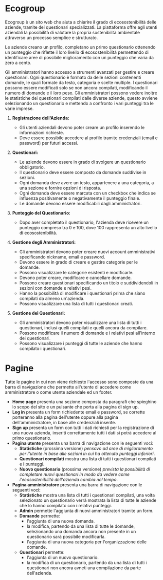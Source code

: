 # Ecogroup

Ecogroup è un sito web che aiuta a chiarire il grado di ecosostenibilità delle aziende, tramite dei questionari specializzati.
La piattaforma offre agli utenti aziendali la possibilità di valutare la propria sostenibilità ambientale attraverso un processo semplice e strutturato.

Le aziende creano un profilo, completano un primo questionario ottenendo un  punteggio che riflette il loro livello di ecosostenibilità permettendo di identificare aree di possibile miglioramento con un punteggio che varia da zero a cento.

Gli amministratori hanno accesso a strumenti avanzati per gestire e creare questionari.
Ogni questionario è formato da delle sezioni contenenti domande, le quali formate da testo, categoria e scelte multiple.
I questionari possono essere modificati solo se non ancora compilati, modificando il numero di domande e il loro peso.
Gli amministratori possono vedere inoltre le statistiche dei questionari compilati dalle diverse aziende, questo avviene selezionando un questionario e mettendo a confronto i vari punteggi tra le varie imprese.

1. **Registrazione dell'Azienda:**
    - Gli utenti aziendali devono poter creare un profilo inserendo le informazioni richieste.
    - Deve essere possibile accedere al profilo tramite credenziali (email e password) per futuri accessi.

2. **Questionari:**
    - Le aziende devono essere in grado di svolgere un questionario obbligatorio.
    - Il questionario deve essere composto da domande suddivise in sezioni.
    - Ogni domanda deve avere un testo, appartenere a una categoria, a una sezione e fornire opzioni di risposta.
    - Ogni domanda deve essere marcata con un checkbox che indica se influenza positivamente o negativamente il punteggio finale.
    - Le domande devono essere modificabili dagli amministratori.
      
3. **Punteggio del Questionario:**
    - Dopo aver completato il questionario, l'azienda deve ricevere un punteggio compreso tra 0 e 100, dove 100 rappresenta un alto livello di ecosostenibilità.
      
4. **Gestione degli Amministratori:**
    - Gli amministratori devono poter creare nuovi account amministrativi specificando nickname, email e password.
    - Devono essere in grado di creare e gestire categorie per le domande.
    - Possono visualizzare le categorie esistenti e modificarle.
    - Devono poter creare, modificare e cancellare domande.
    - Possono creare questionari specificando un titolo e suddividendoli in sezioni con domande e relativi pesi.
    - Hanno la possibilità di modificare i questionari prima che siano compilati da almeno un'azienda.
    - Possono visualizzare una lista di tutti i questionari creati.
  
5. **Gestione dei Questionari:**
    - Gli amministratori devono poter visualizzare una lista di tutti i questionari, inclusi quelli compilati e quelli ancora da compilare.
    - Possono modificare il numero di domande e i relativi pesi all'interno dei questionari.
    - Possono visualizzare i punteggi di tutte le aziende che hanno compilato i questionari.
  
# Pagine

Tutte le pagine in cui non viene richiesto l'accesso sono composte da una barra di navigazione che permette all'utente di accedere come amministratore o come utente aziendale ed un footer.

- **Home page** presenta  una sezione composta da paragrafi che spieghino lo scopo del sito e un pulsante che porta alla pagina di sign up.
- **Log in** presenta un form richiedente email e password, se corrette porteranno alla pagina dell'utente oppure alla pagina dell'amministratore, in base alle credenziali inserite.
- **Sign up** presenta un form con tutti i dati richiesti per la registrazione di una nuova azienda, inseriti correttamente tutti i dati si potrà accedere al primo questionario.
- **Pagina utente** presenta una barra di navigazione con le seguenti voci:
	- **Statistiche** (prossima versione) *pensavo ad aree di miglioramento per l'utente in base alle sezioni in cui ha ottenuto punteggi inferiori*.
	- **Questionari compilati** mostra una lista di tutti i questionari compilati e i punteggi.
	- **Nuovo questionario** (prossima versione) *prevista la possibilità di completare nuovi questionari in modo da vedere come l'ecosostenibilità dell'azienda cambia nel tempo*.
- **Pagina amministratore** presenta una barra di navigazione con le seguenti voci:
	- **Statistiche** mostra una lista di tutti i questionari compilati, una volta selezionato un questionario verrà mostrata la lista di tutte le aziende che lo hanno compilato con i relativi punteggi.
	- **Admin** permette l'aggiunta di nuovi amministratori tramite un form.
	- **Domande** permette:
		- l'aggiunta di una nuova domanda.
		- la modifica, partendo da una lista di tutte le domande, selezionando una domanda ancora non presente in un questionario sarà possibile modificarla.
		- l'aggiunta di una nuova categoria per l'organizzazione delle domande.
	- **Questionari** permette:
   		- l'aggiunta di un nuovo questionario.
   		- la modifica di un questionario, partendo da una lista di tutti i questionari non ancora avneti una compilazione da parte dell'azienda.
